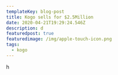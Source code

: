 ```yaml
---
templateKey: blog-post
title: Kogo sells for $2.5Million
date: 2020-04-21T19:29:24.546Z
description: d
featuredpost: true
featuredimage: /img/apple-touch-icon.png
tags:
  - kogo
---
```

h